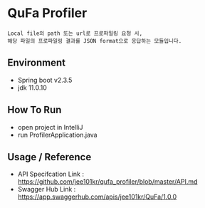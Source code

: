 # QuFa Profiler 
```
Local file의 path 또는 url로 프로파일링 요청 시,
해당 파일의 프로파일링 결과를 JSON format으로 응답하는 모듈입니다.
```

## Environment
 * Spring boot v2.3.5
 * jdk 11.0.10

## How To Run
 * open project in IntelliJ
 * run ProfilerApplication.java

## Usage / Reference
 * API Specifcation Link : https://github.com/jee101kr/qufa_profiler/blob/master/API.md
 * Swagger Hub Link : https://app.swaggerhub.com/apis/jee101kr/QuFa/1.0.0

